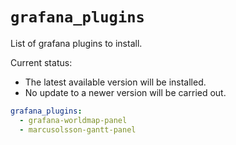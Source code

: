 # `grafana_plugins`

List of grafana plugins to install.

Current status:
- The latest available version will be installed.
- No update to a newer version will be carried out.

```yaml
grafana_plugins:
  - grafana-worldmap-panel
  - marcusolsson-gantt-panel
```
